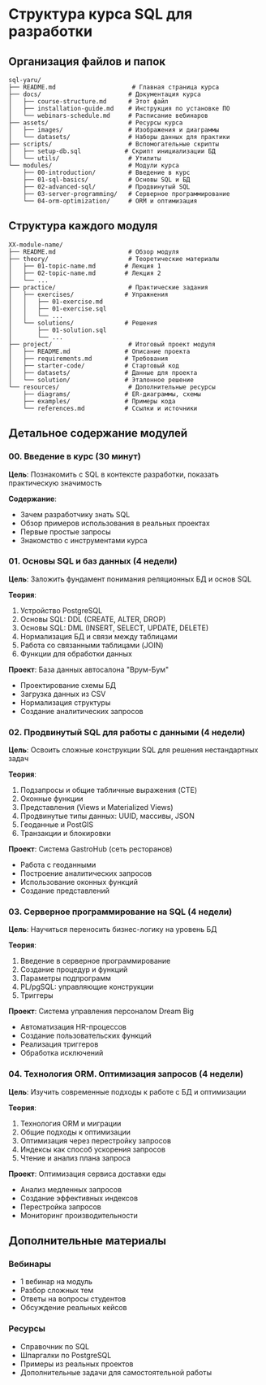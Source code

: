 # Структура курса SQL для разработки

## Организация файлов и папок

```
sql-yaru/
├── README.md                     # Главная страница курса
├── docs/                        # Документация курса
│   ├── course-structure.md      # Этот файл
│   ├── installation-guide.md    # Инструкция по установке ПО
│   └── webinars-schedule.md     # Расписание вебинаров
├── assets/                      # Ресурсы курса
│   ├── images/                  # Изображения и диаграммы
│   └── datasets/                # Наборы данных для практики
├── scripts/                     # Вспомогательные скрипты
│   ├── setup-db.sql            # Скрипт инициализации БД
│   └── utils/                   # Утилиты
└── modules/                     # Модули курса
    ├── 00-introduction/         # Введение в курс
    ├── 01-sql-basics/           # Основы SQL и БД
    ├── 02-advanced-sql/         # Продвинутый SQL
    ├── 03-server-programming/   # Серверное программирование
    └── 04-orm-optimization/     # ORM и оптимизация
```

## Структура каждого модуля

```
XX-module-name/
├── README.md                    # Обзор модуля
├── theory/                      # Теоретические материалы
│   ├── 01-topic-name.md        # Лекция 1
│   ├── 02-topic-name.md        # Лекция 2
│   └── ...
├── practice/                    # Практические задания
│   ├── exercises/              # Упражнения
│   │   ├── 01-exercise.md
│   │   ├── 01-exercise.sql
│   │   └── ...
│   └── solutions/              # Решения
│       ├── 01-solution.sql
│       └── ...
├── project/                     # Итоговый проект модуля
│   ├── README.md               # Описание проекта
│   ├── requirements.md         # Требования
│   ├── starter-code/           # Стартовый код
│   ├── datasets/               # Данные для проекта
│   └── solution/               # Эталонное решение
└── resources/                   # Дополнительные ресурсы
    ├── diagrams/               # ER-диаграммы, схемы
    ├── examples/               # Примеры кода
    └── references.md           # Ссылки и источники
```

## Детальное содержание модулей

### 00. Введение в курс (30 минут)
**Цель**: Познакомить с SQL в контексте разработки, показать практическую значимость

**Содержание**:
- Зачем разработчику знать SQL
- Обзор примеров использования в реальных проектах
- Первые простые запросы
- Знакомство с инструментами курса

### 01. Основы SQL и баз данных (4 недели)
**Цель**: Заложить фундамент понимания реляционных БД и основ SQL

**Теория**:
1. Устройство PostgreSQL
2. Основы SQL: DDL (CREATE, ALTER, DROP)
3. Основы SQL: DML (INSERT, SELECT, UPDATE, DELETE)
4. Нормализация БД и связи между таблицами
5. Работа со связанными таблицами (JOIN)
6. Функции для обработки данных

**Проект**: База данных автосалона "Врум-Бум"
- Проектирование схемы БД
- Загрузка данных из CSV
- Нормализация структуры
- Создание аналитических запросов

### 02. Продвинутый SQL для работы с данными (4 недели)
**Цель**: Освоить сложные конструкции SQL для решения нестандартных задач

**Теория**:
1. Подзапросы и общие табличные выражения (CTE)
2. Оконные функции
3. Представления (Views и Materialized Views)
4. Продвинутые типы данных: UUID, массивы, JSON
5. Геоданные и PostGIS
6. Транзакции и блокировки

**Проект**: Система GastroHub (сеть ресторанов)
- Работа с геоданными
- Построение аналитических запросов
- Использование оконных функций
- Создание представлений

### 03. Серверное программирование на SQL (4 недели)
**Цель**: Научиться переносить бизнес-логику на уровень БД

**Теория**:
1. Введение в серверное программирование
2. Создание процедур и функций
3. Параметры подпрограмм
4. PL/pgSQL: управляющие конструкции
5. Триггеры

**Проект**: Система управления персоналом Dream Big
- Автоматизация HR-процессов
- Создание пользовательских функций
- Реализация триггеров
- Обработка исключений

### 04. Технология ORM. Оптимизация запросов (4 недели)
**Цель**: Изучить современные подходы к работе с БД и оптимизации

**Теория**:
1. Технология ORM и миграции
2. Общие подходы к оптимизации
3. Оптимизация через перестройку запросов
4. Индексы как способ ускорения запросов
5. Чтение и анализ плана запроса

**Проект**: Оптимизация сервиса доставки еды
- Анализ медленных запросов
- Создание эффективных индексов
- Перестройка запросов
- Мониторинг производительности

## Дополнительные материалы

### Вебинары
- 1 вебинар на модуль
- Разбор сложных тем
- Ответы на вопросы студентов
- Обсуждение реальных кейсов

### Ресурсы
- Справочник по SQL
- Шпаргалки по PostgreSQL
- Примеры из реальных проектов
- Дополнительные задачи для самостоятельной работы 